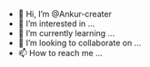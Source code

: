 - 👋 Hi, I’m @Ankur-creater
- 👀 I’m interested in ...
- 🌱 I’m currently learning ...
- 💞️ I’m looking to collaborate on ...
- 📫 How to reach me ...

<!---
Ankur-creater/Ankur-creater is a ✨ special ✨ repository because its `README.md` (this file) appears on your GitHub profile.
You can click the Preview link to take a look at your changes.
--->
